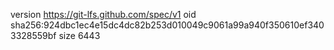 version https://git-lfs.github.com/spec/v1
oid sha256:924dbc1ec4e15dc4dc82b253d010049c9061a99a940f350610ef3403328559bf
size 6443
